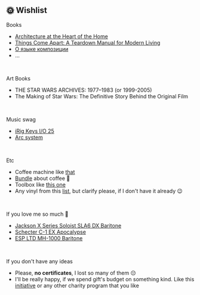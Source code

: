 
## 🌞 Wishlist

Books
* [Architecture at the Heart of the Home](https://www.amazon.com/Architecture-at-Heart-Home-anglais/dp/1760761486)
* [Things Come Apart: A Teardown Manual for Modern Living ](https://www.amazon.co.uk/Things-Come-Apart-Teardown-Manual/dp/0500516766)
* [О языке композиции](https://www.artlebedev.ru/izdal/o-yazyke-kompozitsii/)
* ...
<br>

Art Books
* THE STAR WARS ARCHIVES: 1977–1983 (or 1999-2005)
* The Making of Star Wars: The Definitive Story Behind the Original Film
<br>

Music swag 
* [iRig Keys I/O 25](https://www.gear4music.com/Keyboards-and-Pianos/iRig-Keys-I-O-25/25HH)
* [Arc system](https://www.ikmultimedia.com/products/arc3/?pkey=arc-system-3)
<br>

Etc
* Coffee machine like [that](https://amzn.eu/d/dVhs1P1)
* [Bundle](https://store.artlebedev.ru/bundles/pro-coffee/) about coffee 🤪 
* Toolbox like [this one](https://amzn.eu/d/fHy0zhe)
* Any vinyl from this [list](https://music.yandex.ru/users/yndx.peshkurov/albums), but clarify please, if I don't have it already 😉
<br>

If you love me so much 🤯
* [Jackson X Series Soloist SLA6 DX Baritone](https://www.gear4music.com/Guitar-and-Bass/Jackson-X-Series-Soloist-SLA6-DX-Baritone-Satin-Black/4N82?_gl=1*1e4ea6j*_ga*MjAzMjE1NzA1Ny4xNjYzMDIzMzMw*_up*MQ..)
* [Schecter C-1 EX Apocalypse](https://www.gear4music.com/Guitar-and-Bass/Schecter-C-1-EX-Apocalypse-Rusty-Grey/2QSJ?_gl=1*1e4ea6j*_ga*MjAzMjE1NzA1Ny4xNjYzMDIzMzMw*_up*MQ..)
* [ESP LTD MH-1000 Baritone](https://www.gear4music.com/Guitar-and-Bass/ESP-LTD-MH-1000-Baritone-Black-Satin/4MLQ?_gl=1*1e4ea6j*_ga*MjAzMjE1NzA1Ny4xNjYzMDIzMzMw*_up*MQ..)
<br>

If you don't have any ideas
* Please, **no certificates**, I lost so many of them 😔
* I'll be really happy, if we spend gift's budget on something kind. Like this [initiative](https://help.yandex.ru/taxi#donate) or any other charity program that you like
